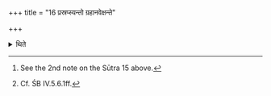 +++
title = "16 प्रस्रप्स्यन्तो ग्रहानवेक्षन्ते"

+++

<details><summary>थिते</summary>

16. When they[^1] are going to move forward (towards the Sadas) they look at the cups (and other Soma-vessels).[^2]  

[^1]: See the 2nd note on the Sūtra 15 above.  

[^2]: Cf. ŚB IV.5.6.1ff.   
</details>
